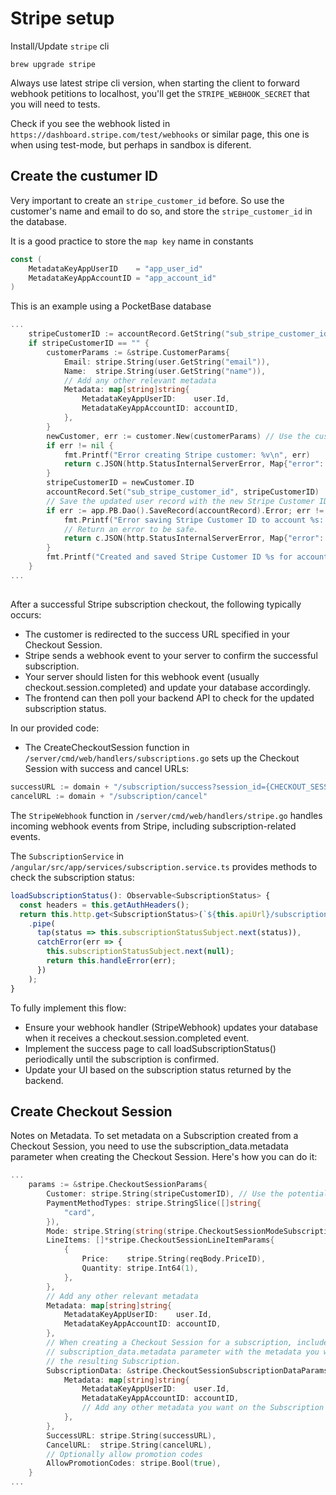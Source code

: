 # Stripe setup

Install/Update `stripe` cli

    brew upgrade stripe

Always use latest stripe cli version, when starting the client to forward webhook petitions to localhost, you'll get
the `STRIPE_WEBHOOK_SECRET` that you will need to tests.

Check if you see the webhook listed in `https://dashboard.stripe.com/test/webhooks` or similar page, this one is when using
test-mode, but perhaps in sandbox is diferent.

## Create the custumer ID

Very important to create an `stripe_customer_id` before. So use the customer's name and email to do so, and store the
`stripe_customer_id` in the database.

It is a good practice to store the `map key` name in constants

```go
const (
	MetadataKeyAppUserID    = "app_user_id"
	MetadataKeyAppAccountID = "app_account_id"
)
```

This is an example using a PocketBase database

```go
...
	stripeCustomerID := accountRecord.GetString("sub_stripe_customer_id")
	if stripeCustomerID == "" {
		customerParams := &stripe.CustomerParams{
			Email: stripe.String(user.GetString("email")),
			Name:  stripe.String(user.GetString("name")),
			// Add any other relevant metadata
			Metadata: map[string]string{
				MetadataKeyAppUserID:    user.Id,
				MetadataKeyAppAccountID: accountID,
			},
		}
		newCustomer, err := customer.New(customerParams) // Use the customer package here
		if err != nil {
			fmt.Printf("Error creating Stripe customer: %v\n", err)
			return c.JSON(http.StatusInternalServerError, Map{"error": "Failed to create customer record"})
		}
		stripeCustomerID = newCustomer.ID
		accountRecord.Set("sub_stripe_customer_id", stripeCustomerID)
		// Save the updated user record with the new Stripe Customer ID
		if err := app.PB.Dao().SaveRecord(accountRecord).Error; err != nil {
			fmt.Printf("Error saving Stripe Customer ID to account %s: %v\n", accountRecord.Id, err)
			// Return an error to be safe.
			return c.JSON(http.StatusInternalServerError, Map{"error": "Failed to update account record"})
		}
		fmt.Printf("Created and saved Stripe Customer ID %s for account %s\n", stripeCustomerID, accountRecord.Id)
	}
...
```

##

After a successful Stripe subscription checkout, the following typically occurs:

- The customer is redirected to the success URL specified in your Checkout Session.
- Stripe sends a webhook event to your server to confirm the successful subscription.
- Your server should listen for this webhook event (usually checkout.session.completed) and update your database accordingly.
- The frontend can then poll your backend API to check for the updated subscription status.

In our provided code:

- The CreateCheckoutSession function in `/server/cmd/web/handlers/subscriptions.go`
  sets up the Checkout Session with success and cancel URLs:

```go
successURL := domain + "/subscription/success?session_id={CHECKOUT_SESSION_ID}"
cancelURL := domain + "/subscription/cancel"
```

The `StripeWebhook` function in `/server/cmd/web/handlers/stripe.go` handles incoming webhook events from Stripe, including subscription-related events.

The `SubscriptionService` in `/angular/src/app/services/subscription.service.ts` provides methods to check the subscription status:

```typescript
loadSubscriptionStatus(): Observable<SubscriptionStatus> {
  const headers = this.getAuthHeaders();
  return this.http.get<SubscriptionStatus>(`${this.apiUrl}/subscriptions/current`, { headers })
    .pipe(
      tap(status => this.subscriptionStatusSubject.next(status)),
      catchError(err => {
        this.subscriptionStatusSubject.next(null);
        return this.handleError(err);
      })
    );
}
```

To fully implement this flow:

- Ensure your webhook handler (StripeWebhook) updates your database when it receives a checkout.session.completed event.
- Implement the success page to call loadSubscriptionStatus() periodically until the subscription is confirmed.
- Update your UI based on the subscription status returned by the backend.

## Create Checkout Session

Notes on Metadata. To set metadata on a Subscription created from a Checkout
Session, you need to use the subscription_data.metadata parameter when creating
the Checkout Session. Here's how you can do it:

```go
...
	params := &stripe.CheckoutSessionParams{
		Customer: stripe.String(stripeCustomerID), // Use the potentially newly created customer ID
		PaymentMethodTypes: stripe.StringSlice([]string{
			"card",
		}),
		Mode: stripe.String(string(stripe.CheckoutSessionModeSubscription)),
		LineItems: []*stripe.CheckoutSessionLineItemParams{
			{
				Price:    stripe.String(reqBody.PriceID),
				Quantity: stripe.Int64(1),
			},
		},
		// Add any other relevant metadata
		Metadata: map[string]string{
			MetadataKeyAppUserID:    user.Id,
			MetadataKeyAppAccountID: accountID,
		},
		// When creating a Checkout Session for a subscription, include the
		// subscription_data.metadata parameter with the metadata you want to set on
		// the resulting Subscription.
		SubscriptionData: &stripe.CheckoutSessionSubscriptionDataParams{
			Metadata: map[string]string{
				MetadataKeyAppUserID:    user.Id,
				MetadataKeyAppAccountID: accountID,
				// Add any other metadata you want on the Subscription
			},
		},
		SuccessURL: stripe.String(successURL),
		CancelURL:  stripe.String(cancelURL),
		// Optionally allow promotion codes
		AllowPromotionCodes: stripe.Bool(true),
	}
...
```
